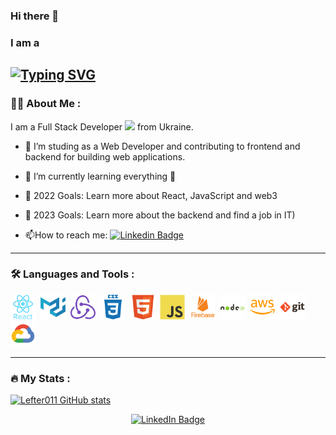 ### Hi there 👋

### I am a
[![Typing SVG](https://readme-typing-svg.demolab.com?font=Fira+Code&pause=1000&width=435&lines=FullStack+Web+Developer;Frontend+Developer)](https://git.io/typing-svg)
---

### 👨‍💻 About Me :

I am a Full Stack Developer <img src="https://media.giphy.com/media/WUlplcMpOCEmTGBtBW/giphy.gif" width="30"> from Ukraine.

- :telescope: I’m studing as a Web Developer and contributing to frontend and backend for building web applications.

- 🌱 I’m currently learning everything 🤣

- 🥅 2022 Goals: Learn more about React, JavaScript and web3

- 📩 2023 Goals: Learn more about the backend and find a job in IT)

- :mailbox:How to reach me: [![Linkedin Badge](https://img.shields.io/badge/-Mike_Chernetskyi-blue?style=flat&logo=Linkedin&logoColor=white)](https://www.linkedin.com/in/mike-chernetskyi/)

---

### :hammer_and_wrench: Languages and Tools :

<div>
  <img src="https://github.com/devicons/devicon/blob/master/icons/react/react-original-wordmark.svg" title="React" alt="React" width="40" height="40"/>&nbsp;
  <img src="https://github.com/devicons/devicon/blob/master/icons/materialui/materialui-original.svg" title="Material UI" alt="Material UI" width="40" height="40"/>&nbsp;
  <img src="https://github.com/devicons/devicon/blob/master/icons/redux/redux-original.svg" title="Redux" alt="Redux " width="40" height="40"/>&nbsp;
  <img src="https://github.com/devicons/devicon/blob/master/icons/css3/css3-plain-wordmark.svg"  title="CSS3" alt="CSS" width="40" height="40"/>&nbsp;
  <img src="https://github.com/devicons/devicon/blob/master/icons/html5/html5-original.svg" title="HTML5" alt="HTML" width="40" height="40"/>&nbsp;
  <img src="https://github.com/devicons/devicon/blob/master/icons/javascript/javascript-original.svg" title="JavaScript" alt="JavaScript" width="40" height="40"/>&nbsp;
  <img src="https://github.com/devicons/devicon/blob/master/icons/firebase/firebase-plain-wordmark.svg" title="Firebase" alt="Firebase" width="40" height="40"/>&nbsp;
  <img src="https://github.com/devicons/devicon/blob/master/icons/nodejs/nodejs-original-wordmark.svg" title="NodeJS" alt="NodeJS" width="40" height="40"/>&nbsp;
  <img src="https://github.com/devicons/devicon/blob/master/icons/amazonwebservices/amazonwebservices-plain-wordmark.svg" title="AWS" alt="AWS" width="40" height="40"/>&nbsp;
  <img src="https://github.com/devicons/devicon/blob/master/icons/git/git-original-wordmark.svg" title="Git" **alt="Git" width="40" height="40"/>
  <img src="https://github.com/devicons/devicon/blob/master/icons/googlecloud/googlecloud-original.svg" title="Googlecloud" **alt="googlecloud" width="40" height="40"/>
</div>

---

### :fire: My Stats :

[![Lefter011 GitHub stats](https://github-readme-stats.vercel.app/api?username=Lefter011)](https://github.com/anuraghazra/github-readme-stats)

<div id="badges" align="center">
  <a href="https://www.linkedin.com/in/mike-chernetskyi/">
    <img src="https://img.shields.io/badge/LinkedIn-blue?style=for-the-badge&logo=linkedin&logoColor=white" alt="LinkedIn Badge"/>
  </a>
</div>
<div align="center">
<img src="https://komarev.com/ghpvc/?username=Lefter011&style=flat-square&color=blue" alt=""/>
